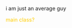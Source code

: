 i am just an average guy

<html>
  <head>
    <style>
      .main{
        color:#ffcc00;
      }
    </style>
  </head>

  <body>
    <div class="main">
      main class?
    </div>
  </body>
</html>
